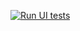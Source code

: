 [![Run UI tests](https://github.com/dimosoftuni/SeleniumDemo/actions/workflows/runtest.yml/badge.svg)](https://github.com/dimosoftuni/SeleniumDemo/actions/workflows/runtest.yml)
